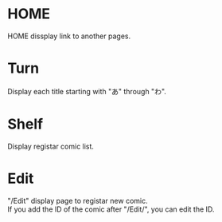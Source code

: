 # HOME

HOME dissplay link to another pages.

# Turn

Display each title starting with "あ" through "わ".

# Shelf

Display registar comic list.

# Edit

"/Edit" display page to registar new comic.  
If you add the ID of the comic after "/Edit/", you can edit the ID.
